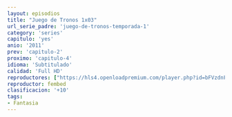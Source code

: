 ```yaml
---
layout: episodios
title: "Juego de Tronos 1x03"
url_serie_padre: 'juego-de-tronos-temporada-1'
category: 'series'
capitulo: 'yes'
anio: '2011'
prev: 'capitulo-2'
proximo: 'capitulo-4'
idioma: 'Subtitulado'
calidad: 'Full HD'
reproductores: ["https://hls4.openloadpremium.com/player.php?id=bFVzdnFtbTRVZFI2TjFYc0dKMkJ6aHdoOS9uZElwN1VibTYyRVdnWkpqTjNuVHMycTlBMjVRbzF6bXViVkt1RG8vTjVTeU5ZeE9Ec3pmaml3L2ZoNnc9PQ&sub=https://sub.cuevana2.io/vtt-sub/sub7/Game.Of.Thrones.S01E03.vtt"]
reproductor: fembed
clasificacion: '+10'
tags:
- Fantasia
---
```












